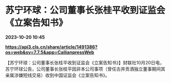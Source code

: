 # 苏宁环球：公司董事长张桂平收到证监会《立案告知书》

**2023-10-20 10:45**

**https://api3.cls.cn/share/article/1491386?os=web&sv=7.7.5&app=CailianpressWeb**

【苏宁环球：公司董事长张桂平收到证监会《立案告知书》】财联社10月20日电，苏宁环球公告，公司董事长张桂平因非本公司事项（曾任古井贡酒独立董事期间其亲属涉嫌短线交易）收到中国证监会《立案告知书》。